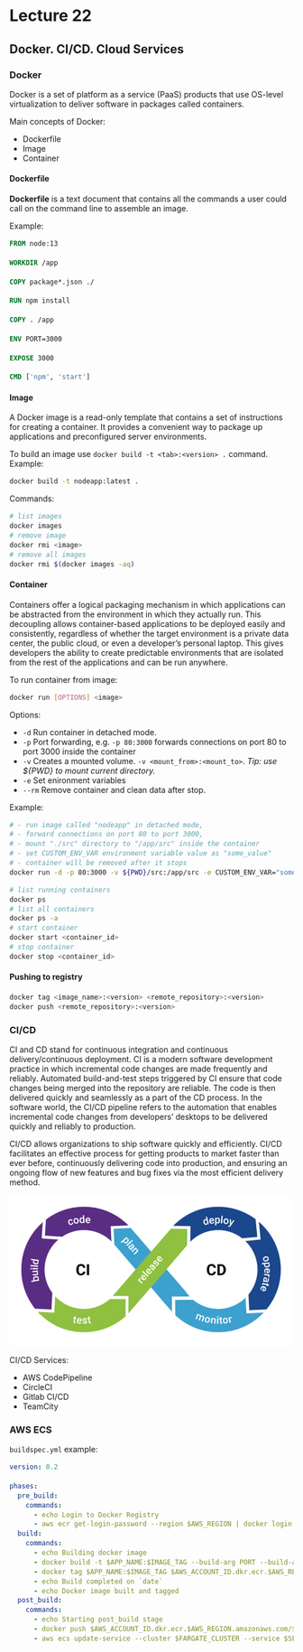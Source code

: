 # Lecture 22

## Docker. CI/CD. Cloud Services

### Docker

Docker is a set of platform as a service (PaaS) products that use OS-level virtualization to deliver software in
packages called containers.

Main concepts of Docker:

- Dockerfile
- Image
- Container

#### Dockerfile

**Dockerfile** is a text document that contains all the commands a user could call on the command line to assemble an
image.

Example:

```dockerfile
FROM node:13

WORKDIR /app

COPY package*.json ./

RUN npm install

COPY . /app

ENV PORT=3000

EXPOSE 3000

CMD ['npm', 'start']
```

#### Image

A Docker image is a read-only template that contains a set of instructions for creating a container. It provides a
convenient way to package up applications and preconfigured server environments.

To build an image use `docker build -t <tab>:<version> .` command. Example:

```bash
docker build -t nodeapp:latest .
```

Commands: 
```bash
# list images
docker images
# remove image
docker rmi <image>
# remove all images
docker rmi $(docker images -aq)
```

#### Container

Containers offer a logical packaging mechanism in which applications can be abstracted from the environment in which
they actually run. This decoupling allows container-based applications to be deployed easily and consistently,
regardless of whether the target environment is a private data center, the public cloud, or even a developer’s personal
laptop. This gives developers the ability to create predictable environments that are isolated from the rest of the
applications and can be run anywhere.

To run container from image:

```bash
docker run [OPTIONS] <image>
```

Options:

- `-d` Run container in detached mode.
- `-p` Port forwarding, e.g. `-p 80:3000` forwards connections on port 80 to port 3000 inside the container
- `-v` Creates a mounted volume. `-v <mount_from>:<mount_to>`. *Tip: use ${PWD} to mount current directory.*
- `-e` Set enironment variables  
- `--rm` Remove container and clean data after stop.

Example:

```bash
# - run image called "nodeapp" in detached mode, 
# - forward connections on port 80 to port 3000,
# - mount "./src" directory to "/app/src" inside the container
# - set CUSTOM_ENV_VAR environment variable value as "some_value"
# - container will be removed after it stops
docker run -d -p 80:3000 -v ${PWD}/src:/app/src -e CUSTOM_ENV_VAR="some_value" --rm nodeapp
```

```bash
# list running containers
docker ps
# list all containers
docker ps -a
# start container
docker start <container_id>
# stop container
docker stop <container_id>
```

#### Pushing to registry

```bash
docker tag <image_name>:<version> <remote_repository>:<version>
docker push <remote_repository>:<version>
```

### CI/CD

CI and CD stand for continuous integration and continuous delivery/continuous deployment. CI is a
modern software development practice in which incremental code changes are made frequently and reliably. Automated
build-and-test steps triggered by CI ensure that code changes being merged into the repository are reliable. The code is
then delivered quickly and seamlessly as a part of the CD process. In the software world, the CI/CD pipeline refers to
the automation that enables incremental code changes from developers’ desktops to be delivered quickly and reliably to
production.

CI/CD allows organizations to ship software quickly and efficiently. CI/CD facilitates an effective process for getting
products to market faster than ever before, continuously delivering code into production, and ensuring an ongoing flow
of new features and bug fixes via the most efficient delivery method. 

![](images/cicd.jpg)

CI/CD Services:

- AWS CodePipeline
- CircleCI
- Gitlab CI/CD
- TeamCity

### AWS ECS

`buildspec.yml` example:

```yaml
version: 0.2

phases:
  pre_build:
    commands:
      - echo Login to Docker Registry
      - aws ecr get-login-password --region $AWS_REGION | docker login --username AWS --password-stdin $AWS_ACCOUNT_ID.dkr.ecr.$AWS_REGION.amazonaws.com
  build:
    commands:
      - echo Building docker image
      - docker build -t $APP_NAME:$IMAGE_TAG --build-arg PORT --build-arg MESSAGE -f Dockerfile .
      - docker tag $APP_NAME:$IMAGE_TAG $AWS_ACCOUNT_ID.dkr.ecr.$AWS_REGION.amazonaws.com/$APP_NAME:$IMAGE_TAG
      - echo Build completed on `date`
      - echo Docker image built and tagged
  post_build:
    commands:
      - echo Starting post_build stage
      - docker push $AWS_ACCOUNT_ID.dkr.ecr.$AWS_REGION.amazonaws.com/$APP_NAME:$IMAGE_TAG
      - aws ecs update-service --cluster $FARGATE_CLUSTER --service $SERVICE_NAME --force-new-deployment
```